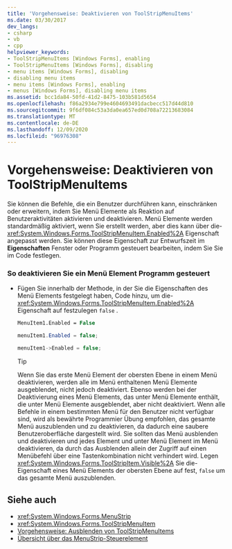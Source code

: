 ```yaml
---
title: 'Vorgehensweise: Deaktivieren von ToolStripMenuItems'
ms.date: 03/30/2017
dev_langs:
- csharp
- vb
- cpp
helpviewer_keywords:
- ToolStripMenuItems [Windows Forms], enabling
- ToolStripMenuItems [Windows Forms], disabling
- menu items [Windows Forms], disabling
- disabling menu items
- menu items [Windows Forms], enabling
- menus [Windows Forms], disabling menu items
ms.assetid: bcc1da84-50fd-41d2-8475-103b581d5654
ms.openlocfilehash: f86a2934e799e4604693491dacbecc517d44d810
ms.sourcegitcommit: 9f6df084c53a3da0ea657ed0d708a72213683084
ms.translationtype: MT
ms.contentlocale: de-DE
ms.lasthandoff: 12/09/2020
ms.locfileid: "96976308"
---
```

# <a name="how-to-disable-toolstripmenuitems"></a>Vorgehensweise: Deaktivieren von ToolStripMenuItems
Sie können die Befehle, die ein Benutzer durchführen kann, einschränken oder erweitern, indem Sie Menü Elemente als Reaktion auf Benutzeraktivitäten aktivieren und deaktivieren. Menü Elemente werden standardmäßig aktiviert, wenn Sie erstellt werden, aber dies kann über die- <xref:System.Windows.Forms.ToolStripMenuItem.Enabled%2A> Eigenschaft angepasst werden. Sie können diese Eigenschaft zur Entwurfszeit im **Eigenschaften** Fenster oder Programm gesteuert bearbeiten, indem Sie Sie im Code festlegen.  
  
### <a name="to-disable-a-menu-item-programmatically"></a>So deaktivieren Sie ein Menü Element Programm gesteuert  
  
- Fügen Sie innerhalb der Methode, in der Sie die Eigenschaften des Menü Elements festgelegt haben, Code hinzu, um die- <xref:System.Windows.Forms.ToolStripMenuItem.Enabled%2A> Eigenschaft auf festzulegen `false` .  
  
    ```vb  
    MenuItem1.Enabled = False  
    ```  
  
    ```csharp  
    menuItem1.Enabled = false;  
    ```  
  
    ```cpp  
    menuItem1->Enabled = false;  
    ```  
  
    > [!TIP]
    > Wenn Sie das erste Menü Element der obersten Ebene in einem Menü deaktivieren, werden alle im Menü enthaltenen Menü Elemente ausgeblendet, nicht jedoch deaktiviert. Ebenso werden bei der Deaktivierung eines Menü Elements, das unter Menü Elemente enthält, die unter Menü Elemente ausgeblendet, aber nicht deaktiviert. Wenn alle Befehle in einem bestimmten Menü für den Benutzer nicht verfügbar sind, wird als bewährte Programmier Übung empfohlen, das gesamte Menü auszublenden und zu deaktivieren, da dadurch eine saubere Benutzeroberfläche dargestellt wird. Sie sollten das Menü ausblenden und deaktivieren und jedes Element und unter Menü Element im Menü deaktivieren, da durch das Ausblenden allein der Zugriff auf einen Menübefehl über eine Tastenkombination nicht verhindert wird. Legen <xref:System.Windows.Forms.ToolStripItem.Visible%2A> Sie die-Eigenschaft eines Menü Elements der obersten Ebene auf fest, `false` um das gesamte Menü auszublenden.  
  
## <a name="see-also"></a>Siehe auch

- <xref:System.Windows.Forms.MenuStrip>
- <xref:System.Windows.Forms.ToolStripMenuItem>
- [Vorgehensweise: Ausblenden von ToolStripMenuItems](how-to-hide-toolstripmenuitems.md)
- [Übersicht über das MenuStrip-Steuerelement](menustrip-control-overview-windows-forms.md)
